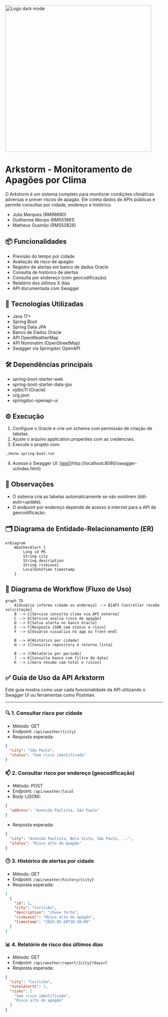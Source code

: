 <img width="467" alt="Logo dark mode" src="https://github.com/user-attachments/assets/169be40e-8e44-41ee-be43-e73022479cd7" />

# Arkstorm - Monitoramento de Apagões por Clima

O Arkstorm é um sistema completo para monitorar condições climáticas adversas e prever riscos de apagão. Ele coleta dados de APIs públicas e permite consultas por cidade, endereço e histórico.

- Julia Marques (RM98680)
- Guilherme Morais (RM551981)
- Matheus Gusmão (RM550826)

## 📦 Funcionalidades

- Previsão do tempo por cidade
- Avaliação de risco de apagão
- Registro de alertas em banco de dados Oracle
- Consulta de histórico de alertas
- Consulta por endereço (com geocodificação)
- Relatório dos últimos X dias
- API documentada com Swagger

## 🚀 Tecnologias Utilizadas

- Java 17+
- Spring Boot
- Spring Data JPA
- Banco de Dados Oracle
- API OpenWeatherMap
- API Nominatim (OpenStreetMap)
- Swagger via Springdoc OpenAPI

## 🛠️ Dependências principais

- spring-boot-starter-web
- spring-boot-starter-data-jpa
- ojdbc11 (Oracle)
- org.json
- springdoc-openapi-ui

## ⚙️ Execução

1. Configure o Oracle e crie um schema com permissão de criação de tabelas.
2. Ajuste o arquivo application.properties com as credenciais.
3. Execute o projeto com:

```bash
./mvnw spring-boot:run
```
4. Acesse o Swagger UI:
[[text](http://localhost:8080/swagger-ui.html)](http://localhost:8080/swagger-ui/index.html)

## 📌 Observações

- O sistema cria as tabelas automaticamente se não existirem (ddl-auto=update).
- O endpoint por endereço depende de acesso à internet para a API de geocodificação.

## 🗂️ Diagrama de Entidade-Relacionamento (ER)

```mermaid
erDiagram
    WeatherAlert {
        Long id PK
        String city
        String description
        String riskLevel
        LocalDateTime timestamp
    }
```

## 🔁 Diagrama de Workflow (Fluxo de Uso)

```mermaid
graph TD
    A[Usuário informa cidade ou endereço] --> B[API Controller recebe solicitação]
    B --> C[Service consulta clima via API externa]
    C --> D[Service avalia risco de apagão]
    D --> E[Salva alerta no banco Oracle]
    E --> F[Resposta JSON com status e risco]
    F --> G[Usuário visualiza no app ou front-end]

    B --> H[Histórico por cidade]
    H --> I[Consulta repository e retorna lista]

    B --> J[Relatório por período]
    J --> K[Consulta banco com filtro de data]
    K --> L[Gera resumo com total e riscos]
```

## ✅ Guia de Uso da API Arkstorm

Este guia mostra como usar cada funcionalidade da API utilizando o Swagger UI ou ferramentas como Postman.

---

### 🔍 1. Consultar risco por cidade

- Método: GET  
- Endpoint: `/api/weather/{city}` 
- Resposta esperada:
```json
{
  "city": "São Paulo",
  "status": "Sem risco identificado"
}
```

### 📫 2. Consultar risco por endereço (geocodificação)

- Método: POST
- Endpoint: `/api/weather/local`
- Body (JSON):
```json
{
  "address": "Avenida Paulista, São Paulo"
}
```
- Resposta esperada:
```json
{
  "city": "Avenida Paulista, Bela Vista, São Paulo, ...",
  "status": "Risco alto de apagão"
}
```
### 🕒 3. Histórico de alertas por cidade

- Método: GET
- Endpoint: `/api/weather/history/{city}`
- Resposta esperada:
```json
[
  {
    "id": 1,
    "city": "Curitiba",
    "description": "chuva forte",
    "riskLevel": "Risco alto de apagão",
    "timestamp": "2025-05-28T18:30:00"
  }
]
```
### 📊 4. Relatório de risco dos últimos dias

- Método: GET
- Endpoint: `/api/weather/report/{city}?days=7`
- Resposta esperada:
```json
{
  "city": "Curitiba",
  "totalAlerts": 2,
  "risks": [
    "Sem risco identificado",
    "Risco alto de apagão"
  ]
}
```
